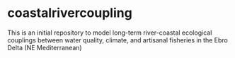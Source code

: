 # coastalrivercoupling

This is an initial repository to model long-term river-coastal ecological couplings between water quality, climate, and artisanal fisheries in the Ebro Delta (NE Mediterranean)

